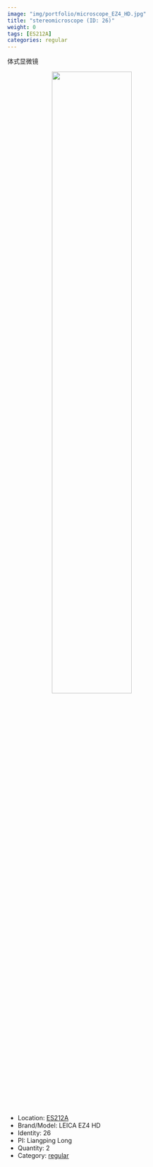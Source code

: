 ```yaml
---
image: "img/portfolio/microscope_EZ4_HD.jpg"
title: "stereomicroscope (ID: 26)"
weight: 0
tags: [ES212A]
categories: regular
---
```


体式显微镜

<!--more-->

<img src="../../img/portfolio/microscope_EZ4_HD.jpg" width="60%" style="display: block; margin: auto;">

- Location: [ES212A](../../tags/es212a)
- Brand/Model: LEICA EZ4 HD
- Identity: 26
- PI: Liangping Long
- Quantity: 2
- Category: [regular](../../categories/regular)







